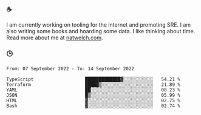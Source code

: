 ### ☕

I am currently working on tooling for the internet and promoting SRE. I am also writing some books and hoarding some data. I like thinking about time. Read more about me at [natwelch.com](https://natwelch.com).

### 🕒

<!--START_SECTION:waka-->

```text
From: 07 September 2022 - To: 14 September 2022

TypeScript                   █████████████▓░░░░░░░░░░░   54.21 %
Terraform                    █████▒░░░░░░░░░░░░░░░░░░░   21.89 %
YAML                         ██░░░░░░░░░░░░░░░░░░░░░░░   08.23 %
JSON                         █▒░░░░░░░░░░░░░░░░░░░░░░░   05.99 %
HTML                         ▓░░░░░░░░░░░░░░░░░░░░░░░░   02.75 %
Bash                         ▓░░░░░░░░░░░░░░░░░░░░░░░░   02.74 %
```

<!--END_SECTION:waka-->
